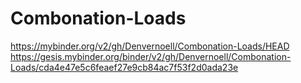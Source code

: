 # Combonation-Loads
https://mybinder.org/v2/gh/Denvernoell/Combonation-Loads/HEAD
https://gesis.mybinder.org/binder/v2/gh/Denvernoell/Combonation-Loads/cda4e47e5c6feaef27e9cb84ac7f53f2d0ada23e
